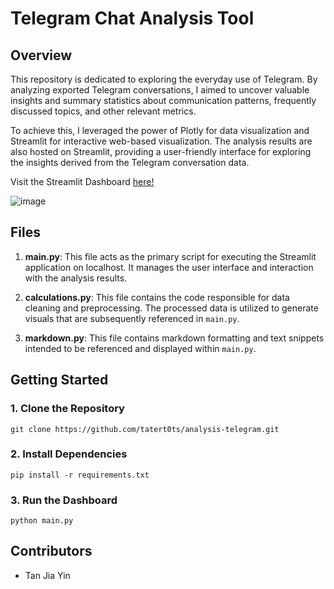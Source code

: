 # Telegram Chat Analysis Tool

## Overview
This repository is dedicated to exploring the everyday use of Telegram. By analyzing exported Telegram conversations, I aimed to uncover valuable insights and summary statistics about communication patterns, frequently discussed topics, and other relevant metrics.

To achieve this, I leveraged the power of Plotly for data visualization and Streamlit for interactive web-based visualization. The analysis results are also hosted on Streamlit, providing a user-friendly interface for exploring the insights derived from the Telegram conversation data.

Visit the Streamlit Dashboard [here!](https://telegram-analysis.streamlit.app/)

![image](https://github.com/tatert0ts/analysis-telegram/assets/165807891/c757eaec-f2fe-4e4f-b58e-dcb889a53fe5)


## Files

1. **main.py**: This file acts as the primary script for executing the Streamlit application on localhost. It manages the user interface and interaction with the analysis results.

2. **calculations.py**: This file contains the code responsible for data cleaning and preprocessing. The processed data is utilized to generate visuals that are subsequently referenced in `main.py`.

3. **markdown.py**: This file contains markdown formatting and text snippets intended to be referenced and displayed within `main.py`.

## Getting Started

### 1. Clone the Repository
   ```
   git clone https://github.com/tatert0ts/analysis-telegram.git
   ```
### 2. Install Dependencies
   ```
   pip install -r requirements.txt
   ```
### 3. Run the Dashboard
   ```
   python main.py
   ```
## Contributors
- Tan Jia Yin
